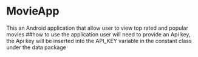 # MovieApp
This an Android application that allow user to view top rated and popular movies
##how to use the application
user will need to provide an Api key, the Api key will be inserted into the API_KEY variable in the constant class
under the data package
